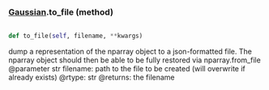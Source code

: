 ### [Gaussian](Gaussian.md).to_file (method)


```py

def to_file(self, filename, **kwargs)

```



dump a representation of the nparray object to a json-formatted file.
The nparray object should then be able to be fully restored via
nparray.from_file
@parameter str filename: path to the file to be created (will overwrite
    if already exists)
@rtype: str
@returns: the filename

